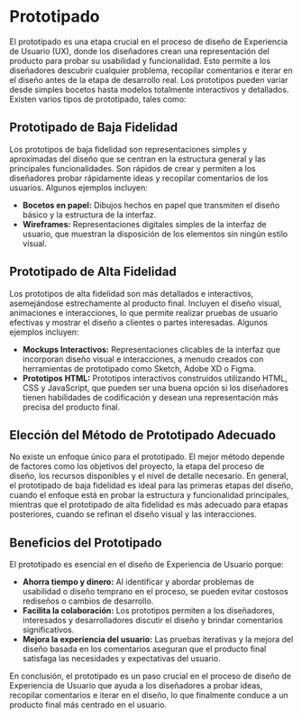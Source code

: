 # Prototipado

El prototipado es una etapa crucial en el proceso de diseño de Experiencia de Usuario (UX), donde los diseñadores crean una representación del producto para probar su usabilidad y funcionalidad. Esto permite a los diseñadores descubrir cualquier problema, recopilar comentarios e iterar en el diseño antes de la etapa de desarrollo real. Los prototipos pueden variar desde simples bocetos hasta modelos totalmente interactivos y detallados. Existen varios tipos de prototipado, tales como:

## Prototipado de Baja Fidelidad

Los prototipos de baja fidelidad son representaciones simples y aproximadas del diseño que se centran en la estructura general y las principales funcionalidades. Son rápidos de crear y permiten a los diseñadores probar rápidamente ideas y recopilar comentarios de los usuarios. Algunos ejemplos incluyen:

- **Bocetos en papel:** Dibujos hechos en papel que transmiten el diseño básico y la estructura de la interfaz.
- **Wireframes:** Representaciones digitales simples de la interfaz de usuario, que muestran la disposición de los elementos sin ningún estilo visual.

## Prototipado de Alta Fidelidad

Los prototipos de alta fidelidad son más detallados e interactivos, asemejándose estrechamente al producto final. Incluyen el diseño visual, animaciones e interacciones, lo que permite realizar pruebas de usuario efectivas y mostrar el diseño a clientes o partes interesadas. Algunos ejemplos incluyen:

- **Mockups Interactivos:** Representaciones clicables de la interfaz que incorporan diseño visual e interacciones, a menudo creados con herramientas de prototipado como Sketch, Adobe XD o Figma.
- **Prototipos HTML:** Prototipos interactivos construidos utilizando HTML, CSS y JavaScript, que pueden ser una buena opción si los diseñadores tienen habilidades de codificación y desean una representación más precisa del producto final.

## Elección del Método de Prototipado Adecuado

No existe un enfoque único para el prototipado. El mejor método depende de factores como los objetivos del proyecto, la etapa del proceso de diseño, los recursos disponibles y el nivel de detalle necesario. En general, el prototipado de baja fidelidad es ideal para las primeras etapas del diseño, cuando el enfoque está en probar la estructura y funcionalidad principales, mientras que el prototipado de alta fidelidad es más adecuado para etapas posteriores, cuando se refinan el diseño visual y las interacciones.

## Beneficios del Prototipado

El prototipado es esencial en el diseño de Experiencia de Usuario porque:

- **Ahorra tiempo y dinero:** Al identificar y abordar problemas de usabilidad o diseño temprano en el proceso, se pueden evitar costosos rediseños o cambios de desarrollo.
- **Facilita la colaboración:** Los prototipos permiten a los diseñadores, interesados y desarrolladores discutir el diseño y brindar comentarios significativos.
- **Mejora la experiencia del usuario:** Las pruebas iterativas y la mejora del diseño basada en los comentarios aseguran que el producto final satisfaga las necesidades y expectativas del usuario.

En conclusión, el prototipado es un paso crucial en el proceso de diseño de Experiencia de Usuario que ayuda a los diseñadores a probar ideas, recopilar comentarios e iterar en el diseño, lo que finalmente conduce a un producto final más centrado en el usuario.
